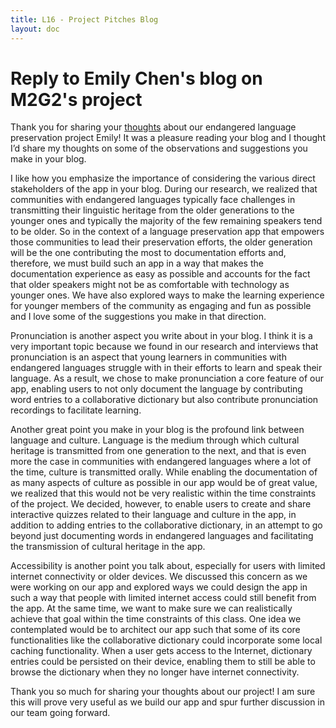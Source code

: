 ```yaml
---
title: L16 - Project Pitches Blog
layout: doc
---
```


# Reply to Emily Chen's blog on M2G2's project

Thank you for sharing your [thoughts](https://emilymchen.github.io/portfolio-emilychen/blogs/blog2.html) about our endangered language preservation project Emily! It was a pleasure reading your blog and I thought I’d share my thoughts on some of the observations and suggestions you make in your blog.

I like how you emphasize the importance of considering the various direct stakeholders of the app in your blog. During our research, we realized that communities with endangered languages typically face challenges in transmitting their linguistic heritage from the older generations to the younger ones and typically the majority of the few remaining speakers tend to be older. So in the context of a language preservation app that empowers those communities to lead their preservation efforts, the older generation will be the one contributing the most to documentation efforts and, therefore, we must build such an app in a way that makes the documentation experience as easy as possible and accounts for the fact that older speakers might not be as comfortable with technology as younger ones. We have also explored ways to make the learning experience for younger members of the community as engaging and fun as possible and I love some of the suggestions you make in that direction.

Pronunciation is another aspect you write about in your blog. I think it is a very important topic because we found in our research and interviews that pronunciation is an aspect that young learners in communities with endangered languages struggle with in their efforts to learn and speak their language. As a result, we chose to make pronunciation a core feature of our app, enabling users to not only document the language by contributing word entries to a collaborative dictionary but also contribute pronunciation recordings to facilitate learning.

Another great point you make in your blog is the profound link between language and culture. Language is the medium through which cultural heritage is transmitted from one generation to the next, and that is even more the case in communities with endangered languages where a lot of the time, culture is transmitted orally. While enabling the documentation of as many aspects of culture as possible in our app would be of great value, we realized that this would not be very realistic within the time constraints of the project. We decided, however, to enable users to create and share interactive quizzes related to their language and culture in the app, in addition to adding entries to the collaborative dictionary, in an attempt to go beyond just documenting words in endangered languages and facilitating the transmission of cultural heritage in the app.

Accessibility is another point you talk about, especially for users with limited internet connectivity or older devices. We discussed this concern as we were working on our app and explored ways we could design the app in such a way that people with limited internet access could still benefit from the app. At the same time, we want to make sure we can realistically achieve that goal within the time constraints of this class. One idea we contemplated would be to architect our app such that some of its core functionalities like the collaborative dictionary could incorporate some local caching functionality. When a user gets access to the Internet, dictionary entries could be persisted on their device, enabling them to still be able to browse the dictionary when they no longer have internet connectivity.

Thank you so much for sharing your thoughts about our project! I am sure this will prove very useful as we build our app and spur further discussion in our team going forward.
